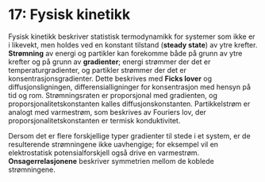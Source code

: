 # 17: Fysisk kinetikk

Fysisk kinetikk beskriver statistisk termodynamikk for systemer som ikke er i likevekt, men holdes ved en konstant tilstand (**steady state**) av ytre krefter. **Strømning** av energi og partikler kan forekomme både på grunn av ytre krefter og på grunn av **gradienter**; energi strømmer der det er temperaturgradienter, og partikler strømmer der det er konsentrasjonsgradienter. Dette beskrives med **Ficks lover** og diffusjonsligningen, differensialligninger for konsentrasjon med hensyn på tid og rom. Strømningsraten er proporsjonal med gradienten, og proporsjonalitetskonstanten kalles diffusjonskonstanten. Partikkelstrøm er analogt med varmestrøm, som beskrives av Fouriers lov, der proporsjonalitetskonstanten er termisk konduktivitet.

Dersom det er flere forskjellige typer gradienter til stede i et system, er de resulterende strømningene ikke uavhengige; for eksempel vil en elektrostatisk potensialforskjell også drive en varmestrøm. **Onsagerrelasjonene** beskriver symmetrien mellom de koblede strømningene.
